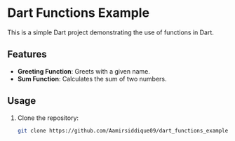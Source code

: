 # Dart Functions Example

This is a simple Dart project demonstrating the use of functions in Dart.

## Features

- **Greeting Function**: Greets with a given name.
- **Sum Function**: Calculates the sum of two numbers.

## Usage

1. Clone the repository:
   ```bash
   git clone https://github.com/Aamirsiddique09/dart_functions_example.git
